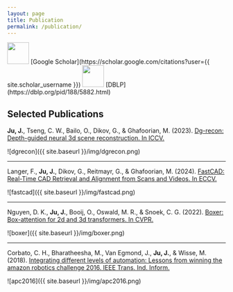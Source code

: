 ```yaml
---
layout: page
title: Publication
permalink: /publication/
---
```


<img src="https://upload.wikimedia.org/wikipedia/commons/thumb/c/c7/Google_Scholar_logo.svg/2048px-Google_Scholar_logo.svg.png" width="50" height="50">
[Google Scholar](https://scholar.google.com/citations?user={{ site.scholar_username }})
<img src="https://dblp.org/img/dblp.icon.192x192.png" width="50" height="50">
[DBLP](https://dblp.org/pid/188/5882.html)


Selected Publications
---

__Ju, J.__, Tseng, C. W., Bailo, O., Dikov, G., & Ghafoorian, M. (2023).
[Dg-recon: Depth-guided neural 3d scene reconstruction. In ICCV.](https://openaccess.thecvf.com/content/ICCV2023/papers/Ju_DG-Recon_Depth-Guided_Neural_3D_Scene_Reconstruction_ICCV_2023_paper.pdf)

![dgrecon]({{ site.baseurl }}/img/dgrecon.png)

---

Langer, F., __Ju, J.__, Dikov, G., Reitmayr, G., & Ghafoorian, M. (2024). [FastCAD: Real-Time CAD Retrieval and Alignment from Scans and Videos. In ECCV.](https://arxiv.org/pdf/2403.15161)

![fastcad]({{ site.baseurl }}/img/fastcad.png)

---

Nguyen, D. K., __Ju, J.__, Booij, O., Oswald, M. R., & Snoek, C. G. (2022). [Boxer: Box-attention for 2d and 3d transformers. In CVPR.](https://openaccess.thecvf.com/content/CVPR2022/papers/Nguyen_BoxeR_Box-Attention_for_2D_and_3D_Transformers_CVPR_2022_paper.pdf)

![boxer]({{ site.baseurl }}/img/boxer.png)

---

Corbato, C. H., Bharatheesha, M., Van Egmond, J., __Ju, J.__, & Wisse, M. (2018). [Integrating different levels of automation: Lessons from winning the amazon robotics challenge 2016. IEEE Trans. Ind. Inform.](https://ieeexplore.ieee.org/stamp/stamp.jsp?arnumber=8304784)

![apc2016]({{ site.baseurl }}/img/apc2016.png)
